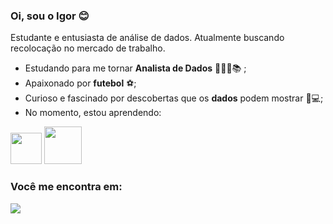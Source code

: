### Oi, sou o Igor 😊
Estudante e entusiasta de análise de dados. Atualmente buscando recolocação no mercado de trabalho.
- Estudando para me tornar **Analista de Dados** 👨🏽‍💻📚 ;
- Apaixonado por **futebol** ⚽;
- Curioso e fascinado por descobertas que os **dados** podem mostrar 🔎💻;
- No momento, estou aprendendo:

<div display="inline">
 <img width="50" height="50" src="https://cdn.jsdelivr.net/gh/devicons/devicon/icons/python/python-original.svg" />
 <img width="60" height="60" src="https://cdn.jsdelivr.net/gh/devicons/devicon/icons/mysql/mysql-plain-wordmark.svg" />
</div>                 

### Você me encontra em:

 <img src="[https://cdn.jsdelivr.net/gh/devicons/devicon/icons/python/python-original.svg](https://img.shields.io/badge/linkedin-%230077B5.svg?style=for-the-badge&logo=linkedin&logoColor=white)" />
